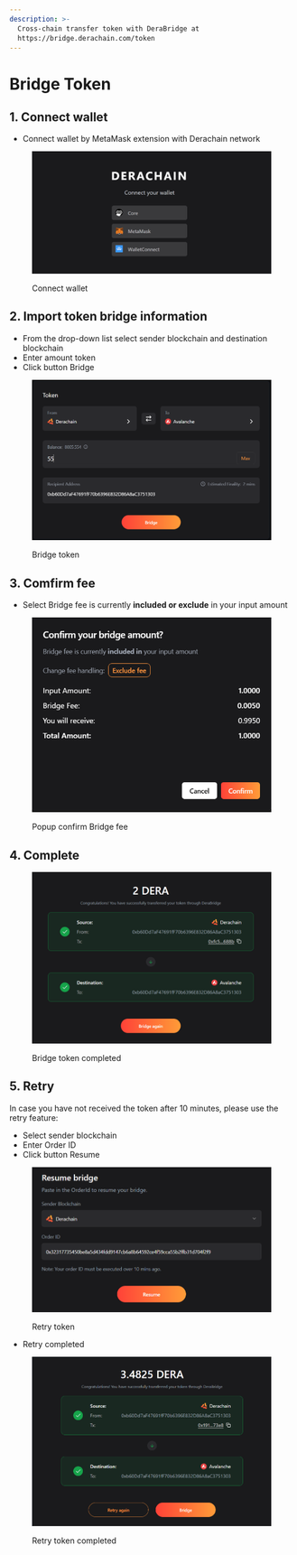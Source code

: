 ```yaml
---
description: >-
  Cross-chain transfer token with DeraBridge at
  https://bridge.derachain.com/token
---
```


# Bridge Token

## 1. **Connect wallet**

* Connect wallet by MetaMask extension with Derachain network

<figure><img src="../.gitbook/assets/image (8) (1).png" alt=""><figcaption><p>Connect wallet</p></figcaption></figure>

## **2. Import token bridge information**

* From the drop-down list select sender blockchain and destination blockchain
* Enter amount token&#x20;
* Click button Bridge

<figure><img src="../.gitbook/assets/image (14).png" alt=""><figcaption><p>Bridge token</p></figcaption></figure>

## **3. Comfirm fee**

* Select Bridge fee is currently **included or exclude** in your input amount

<figure><img src="../.gitbook/assets/image (1) (1).png" alt=""><figcaption><p>Popup confirm Bridge fee</p></figcaption></figure>

## **4. Complete**

<figure><img src="../.gitbook/assets/image (2) (1).png" alt=""><figcaption><p>Bridge token completed</p></figcaption></figure>

## **5. Retry**&#x20;

In case you have not received the token after 10 minutes, please use the retry feature:

* Select sender blockchain
* Enter Order ID
* Click button Resume

<figure><img src="../.gitbook/assets/image (3) (1).png" alt=""><figcaption><p>Retry token</p></figcaption></figure>

* Retry completed

<figure><img src="../.gitbook/assets/image (4) (1).png" alt=""><figcaption><p>Retry token completed</p></figcaption></figure>
